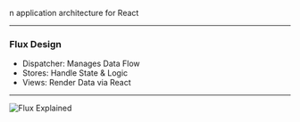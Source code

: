 n application architecture for React

---

### Flux Design

- Dispatcher: Manages Data Flow
- Stores: Handle State & Logic
- Views: Render Data via React

---

![Flux
Explained](https://facebook.github.io/flux/img/flux-simple-f8-diagram-explained-1300w.png)
